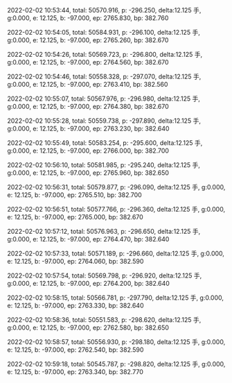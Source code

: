 2022-02-02 10:53:44, total: 50570.916, p: -296.250, delta:12.125 手, g:0.000, e: 12.125, b: -97.000, ep: 2765.830, bp: 382.760

2022-02-02 10:54:05, total: 50584.931, p: -296.100, delta:12.125 手, g:0.000, e: 12.125, b: -97.000, ep: 2765.260, bp: 382.670

2022-02-02 10:54:26, total: 50569.723, p: -296.800, delta:12.125 手, g:0.000, e: 12.125, b: -97.000, ep: 2764.560, bp: 382.670

2022-02-02 10:54:46, total: 50558.328, p: -297.070, delta:12.125 手, g:0.000, e: 12.125, b: -97.000, ep: 2763.410, bp: 382.560

2022-02-02 10:55:07, total: 50567.976, p: -296.980, delta:12.125 手, g:0.000, e: 12.125, b: -97.000, ep: 2764.380, bp: 382.670

2022-02-02 10:55:28, total: 50559.738, p: -297.890, delta:12.125 手, g:0.000, e: 12.125, b: -97.000, ep: 2763.230, bp: 382.640

2022-02-02 10:55:49, total: 50583.254, p: -295.600, delta:12.125 手, g:0.000, e: 12.125, b: -97.000, ep: 2766.000, bp: 382.700

2022-02-02 10:56:10, total: 50581.985, p: -295.240, delta:12.125 手, g:0.000, e: 12.125, b: -97.000, ep: 2765.960, bp: 382.650

2022-02-02 10:56:31, total: 50579.877, p: -296.090, delta:12.125 手, g:0.000, e: 12.125, b: -97.000, ep: 2765.510, bp: 382.700

2022-02-02 10:56:51, total: 50577.766, p: -296.360, delta:12.125 手, g:0.000, e: 12.125, b: -97.000, ep: 2765.000, bp: 382.670

2022-02-02 10:57:12, total: 50576.963, p: -296.650, delta:12.125 手, g:0.000, e: 12.125, b: -97.000, ep: 2764.470, bp: 382.640

2022-02-02 10:57:33, total: 50571.189, p: -296.660, delta:12.125 手, g:0.000, e: 12.125, b: -97.000, ep: 2764.060, bp: 382.590

2022-02-02 10:57:54, total: 50569.798, p: -296.920, delta:12.125 手, g:0.000, e: 12.125, b: -97.000, ep: 2764.200, bp: 382.640

2022-02-02 10:58:15, total: 50566.781, p: -297.790, delta:12.125 手, g:0.000, e: 12.125, b: -97.000, ep: 2763.330, bp: 382.640

2022-02-02 10:58:36, total: 50551.583, p: -298.620, delta:12.125 手, g:0.000, e: 12.125, b: -97.000, ep: 2762.580, bp: 382.650

2022-02-02 10:58:57, total: 50556.930, p: -298.180, delta:12.125 手, g:0.000, e: 12.125, b: -97.000, ep: 2762.540, bp: 382.590

2022-02-02 10:59:18, total: 50545.787, p: -298.820, delta:12.125 手, g:0.000, e: 12.125, b: -97.000, ep: 2763.340, bp: 382.770